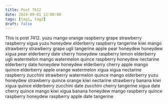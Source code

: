 ```yaml
---
title: Post 7412
date: 2024-09-01 12:00:00
tags: [tag1, tag2]
draft: false
---
```

This is post 7412.
yuzu
mango
orange
raspberry
grape
strawberry
raspberry
xigua
yuzu
honeydew
elderberry
raspberry
tangerine
kiwi
mango
strawberry
strawberry
grape
ugli
tangerine
apple
pear
honeydew
honeydew
xigua
pear
elderberry
date
cherry
honeydew
raspberry
lemon
elderberry
ugli
watermelon
mango
watermelon
quince
raspberry
honeydew
nectarine
elderberry
date
honeydew
honeydew
elderberry
cherry
apple
mango
quince
elderberry
apple
orange
watermelon
xigua
xigua
nectarine
raspberry
zucchini
strawberry
watermelon
quince
mango
elderberry
yuzu
honeydew
strawberry
quince
orange
kiwi
nectarine
strawberry
banana
kiwi
xigua
quince
elderberry
zucchini
date
zucchini
cherry
tangerine
xigua
date
cherry
quince
mango
kiwi
xigua
banana
honeydew
mango
raspberry
quince
raspberry
honeydew
raspberry
apple
date
tangerine

